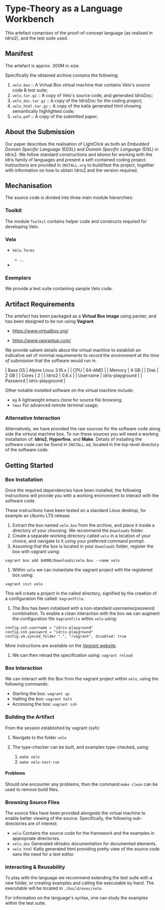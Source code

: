 # Type-Theory as a Language Workbench

<!-- TODO Add blurb -->

This artefact comprises of the proof-of-concept language (as realised in Idris2), and the test suite used.

## Manifest

The artefact is approx. 300M in size.

Specifically the obtained archive contains the following:

1. `velo.box` :: A Virtual Box virtual machine that contains Velo's source code & test suite;
2. `velo.tar.gz` :: A copy of Velo's source code, and generated IdrisDoc;
3. `velo_doc.tar.gz` :: A copy of the IdrisDoc for the coding project;
4. `velo_html.tar.gz` :: A copy of the katla generated html showing semantically highlighted code;
4. `velo.pdf` :: A copy of the submitted paper;

## About the Submission

Our paper describes the realisation of LightClick as both an *Embedded Domain Specific Language* (EDSL) and *Domain Specific Language* (DSL) in Idris2.
We follow standard constructions and idioms for working with the Idris family of languages and present a self-contained coding project.
Instructions are provided in `INSTALL.org` to build/test the project, together with information on how to obtain Idris2 and the version required.

## Mechanisation

The source code is divided into three main module hierarchies:

### Toolkit

The module `Toolkit` contains helper code and constructs required for developing Velo.

### Velo

+ `Velo.Terms`

  + ...

+

### Exemplars

We provide a test suite containing sample Velo code.

## Artifact Requirements

The artefact has been packaged as a **Virtual Box image** using packer, and has been designed to be run using **Vagrant**.

+ https://www.virtualbox.org/

+ https://www.vagrantup.com/

We provide salient details about the virtual machine to establish an indicative set of minimal requirements to record the *environment at the time of submission* that the software would run in.

| Base OS  | Alpine Linux 3.16.x |
| CPU      | 64-AMD              |
| Memory   | 4 GB                |
| Disk     | 2 GB                |
| Cores    | 2                   |
| Idris2   | 0.6.x               |
| Username | idris-playground    |
| Password | idris-playground    |

Other notable installed software on the virtual machine include:

+ `mg` A lightweight emacs clone for source file browsing;
+ `tmux` For advanced remote terminal usage;

### Alternative Interaction

Alternatively, we have provided the raw sources for the software code along side the virtural machine box.
To run these sources you will need a working installation of: **Idris2**, **Hyperfine**, and **Make**.
Details of installing the software code can be found in `INSTALL.md`, located in the top-level directory of the software code.

## Getting Started

### Box Installation

Once the required dependencies have been installed, the following instructions will provide you with a working environment to interact with the software code.

These instructions have been tested on a standard Linux desktop, for example an Ubuntu LTS release.

1. Extract the box named `velo.box` from the archive, and place it inside a directory of your choosing.
   We recommend the `Downloads` folder.
1. Create a separate working directory called `velo` in a location of your choice, and navigate to it using your preferred command prompt.
1. Assuming that the box is located in your `Downloads` folder, register the box with vagrant using:

```{bash}
vagrant box add $HOME/Downloads/velo.box --name velo
```

1. Within `velo` we can instantiate the vagrant project with the registered box using:

```{bash}
vagrant init velo
```

   This will create a project in the called directory, signified by the creation of a configuration file called: `VagrantFile`.

1. The Box has been initialised with a non-standard username/password combination.
   To enable a clean interaction with the box we can augment the configuration file `VagrantFile` within `velo` using:

```
config.ssh.username = "idris-playground"
config.ssh.password = "idris-playground"
config.vm.synced_folder ".", "/vagrant", disabled: true
```

More instructions are available on the [Vagrant website](https://www.vagrantup.com/docs/vagrantfile/ssh_settings.html).

1. We can then reload the specification using: `vagrant reload`

### Box Interaction

We can interact with the Box from the vagrant project within `velo`, using the following commands:


+ Starting the box: `vagrant up`
+ Halting the box: `vagrant halt`
+ Accessing the box: `vagrant ssh`

### Building the Artifact

From the session established by vagrant (ssh):

1. Navigate to the folder `velo`

2. The type-checker can be built, and examples type-checked, using:

   1. `make velo`
   2. `make velo-test-run`

#### Problems

Should one encounter any problems, then the command `make clean` can be used to remove build files.

### Browsing Source Files

The source files have been provided alongside the virtual machine to enable better viewing of the source.
Specifically, the following sub-directories are of interest:

+ `velo` Contains the source code for the framework and the examples in appropriate directories.
+ `velo_doc` Generated idrisdoc documentation for documented elements.
+ `velo_html` Katla generated html providing pretty view of the source code sans the need for a text editor.

### Interacting & Reusability

To play with the language we recommend extending the test suite with a new folder, or creating examples and calling the executable by hand.
The executable will be located in `./build/exec/velo`.

For information on the language's syntax, one can study the examples within the test suite.

<!-- EOF -->
